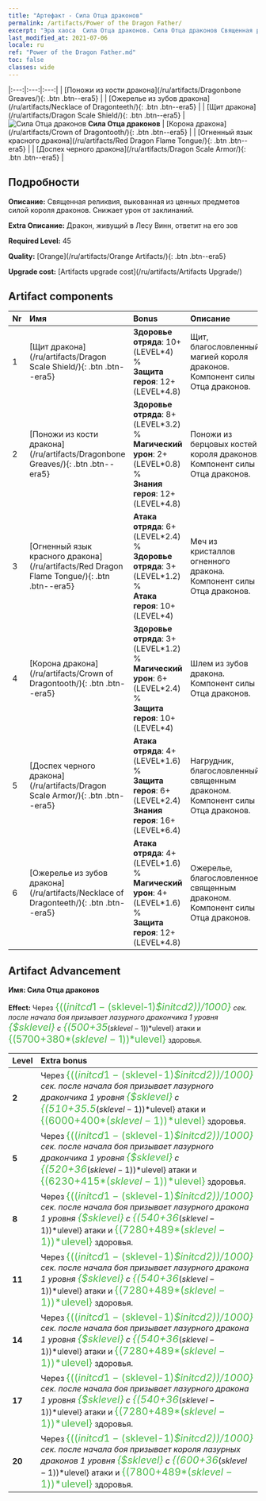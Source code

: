 ```yaml
---
title: "Артефакт - Сила Отца драконов"
permalink: /artifacts/Power of the Dragon Father/
excerpt: "Эра хаоса  Сила Отца драконов. Сила Отца драконов Священная реликвия, выкованная из ценных предметов силой короля драконов. Снижает урон от заклинаний."
last_modified_at: 2021-07-06
locale: ru
ref: "Power of the Dragon Father.md"
toc: false
classes: wide
---
```


  |:---:|:---:|:---:| 
  |  [Поножи из кости дракона](/ru/artifacts/Dragonbone Greaves/){: .btn .btn--era5} |   |  [Ожерелье из зубов дракона](/ru/artifacts/Necklace of Dragonteeth/){: .btn .btn--era5} | 
  |  [Щит дракона](/ru/artifacts/Dragon Scale Shield/){: .btn .btn--era5} | ![Сила Отца драконов](/images/t/icon_artifact_40.png) **Сила Отца драконов** |  [Корона дракона](/ru/artifacts/Crown of Dragontooth/){: .btn .btn--era5} | 
  |  [Огненный язык красного дракона](/ru/artifacts/Red Dragon Flame Tongue/){: .btn .btn--era5} |   |  [Доспех черного дракона](/ru/artifacts/Dragon Scale Armor/){: .btn .btn--era5} | 


## Подробности

 **Описание:** Священная реликвия, выкованная из ценных предметов силой короля драконов. Снижает урон от заклинаний.

 **Extra Описание:** Дракон, живущий в Лесу Винн, ответит на его зов

 **Required Level:** 45

 **Quality:** [Orange](/ru/artifacts/Orange Artifacts/){: .btn .btn--era5}

 **Upgrade cost:** [Artifacts upgrade cost](/ru/artifacts/Artifacts Upgrade/)



## Artifact components

  | Nr |    Имя    |   Bonus | Описание | 
  |:---|:-----------|:--------|:------------| 
  | 1 | [Щит дракона](/ru/artifacts/Dragon Scale Shield/){: .btn .btn--era5} | **Здоровье отряда**: 10+(LEVEL\*4) %<br/>**Защита героя**: 12+(LEVEL\*4.8) | Щит, благословленный магией короля драконов. Компонент силы Отца драконов. | 
  | 2 | [Поножи из кости дракона](/ru/artifacts/Dragonbone Greaves/){: .btn .btn--era5} | **Здоровье отряда**: 8+(LEVEL\*3.2) %<br/>**Магический урон**: 2+(LEVEL\*0.8) %<br/>**Знания героя**: 12+(LEVEL\*4.8) | Поножи из берцовых костей короля драконов. Компонент силы Отца драконов. | 
  | 3 | [Огненный язык красного дракона](/ru/artifacts/Red Dragon Flame Tongue/){: .btn .btn--era5} | **Атака отряда**: 6+(LEVEL\*2.4) %<br/>**Здоровье отряда**: 3+(LEVEL\*1.2) %<br/>**Атака героя**: 10+(LEVEL\*4) | Меч из кристаллов огненного дракона. Компонент силы Отца драконов. | 
  | 4 | [Корона дракона](/ru/artifacts/Crown of Dragontooth/){: .btn .btn--era5} | **Здоровье отряда**: 3+(LEVEL\*1.2) %<br/>**Магический урон**: 6+(LEVEL\*2.4) %<br/>**Защита героя**: 10+(LEVEL\*4) | Шлем из зубов дракона. Компонент силы Отца драконов. | 
  | 5 | [Доспех черного дракона](/ru/artifacts/Dragon Scale Armor/){: .btn .btn--era5} | **Атака отряда**: 4+(LEVEL\*1.6) %<br/>**Защита героя**: 6+(LEVEL\*2.4)<br/>**Знания героя**: 16+(LEVEL\*6.4) | Нагрудник, благословленный священным драконом. Компонент силы Отца драконов. | 
  | 6 | [Ожерелье из зубов дракона](/ru/artifacts/Necklace of Dragonteeth/){: .btn .btn--era5} | **Атака отряда**: 4+(LEVEL\*1.6) %<br/>**Магический урон**: 4+(LEVEL\*1.6) %<br/>**Защита героя**: 12+(LEVEL\*4.8) | Ожерелье, благословленное священным драконом. Компонент силы Отца драконов. | 


## Artifact Advancement

 **Имя: Сила Отца драконов**

 **Effect:** Через <span style="color: #48b946;font-size:20px">{(($initcd1-($sklevel-1)*$initcd2))/1000}</span> сек. после начала боя призывает лазурного дракончика 1 уровня <span style="color: #48b946;font-size:20px">{$sklevel}</span> с <span style="color: #48b946;font-size:20px">{(500+35*($sklevel-1))*$ulevel}</span> атаки и <span style="color: #48b946;font-size:20px">{(5700+380*($sklevel-1))*$ulevel}</span> здоровья.

  |  Level  |    Extra bonus  | 
  |:--------|:----------------| 
  | **2** | Через <span style="color: #48b946;font-size:20px">{(($initcd1-($sklevel-1)*$initcd2))/1000}</span> сек. после начала боя призывает лазурного дракончика 1 уровня <span style="color: #48b946;font-size:20px">{$sklevel}</span> с <span style="color: #48b946;font-size:20px">{(510+35.5*($sklevel-1))*$ulevel}</span> атаки и <span style="color: #48b946;font-size:20px">{(6000+400*($sklevel-1))*$ulevel}</span> здоровья. | 
  | **5** | Через <span style="color: #48b946;font-size:20px">{(($initcd1-($sklevel-1)*$initcd2))/1000}</span> сек. после начала боя призывает лазурного дракончика 1 уровня <span style="color: #48b946;font-size:20px">{$sklevel}</span> с <span style="color: #48b946;font-size:20px">{(520+36*($sklevel-1))*$ulevel}</span> атаки и <span style="color: #48b946;font-size:20px">{(6230+415*($sklevel-1))*$ulevel}</span> здоровья. | 
  | **8** | Через <span style="color: #48b946;font-size:20px">{(($initcd1-($sklevel-1)*$initcd2))/1000}</span> сек. после начала боя призывает лазурного дракона 1 уровня <span style="color: #48b946;font-size:20px">{$sklevel}</span> с <span style="color: #48b946;font-size:20px">{(540+36*($sklevel-1))*$ulevel}</span> атаки и <span style="color: #48b946;font-size:20px">{(7280+489*($sklevel-1))*$ulevel}</span> здоровья. | 
  | **11** | Через <span style="color: #48b946;font-size:20px">{(($initcd1-($sklevel-1)*$initcd2))/1000}</span> сек. после начала боя призывает лазурного дракона 1 уровня <span style="color: #48b946;font-size:20px">{$sklevel}</span> с <span style="color: #48b946;font-size:20px">{(540+36*($sklevel-1))*$ulevel}</span> атаки и <span style="color: #48b946;font-size:20px">{(7280+489*($sklevel-1))*$ulevel}</span> здоровья. | 
  | **14** | Через <span style="color: #48b946;font-size:20px">{(($initcd1-($sklevel-1)*$initcd2))/1000}</span> сек. после начала боя призывает лазурного дракона 1 уровня <span style="color: #48b946;font-size:20px">{$sklevel}</span> с <span style="color: #48b946;font-size:20px">{(540+36*($sklevel-1))*$ulevel}</span> атаки и <span style="color: #48b946;font-size:20px">{(7280+489*($sklevel-1))*$ulevel}</span> здоровья. | 
  | **17** | Через <span style="color: #48b946;font-size:20px">{(($initcd1-($sklevel-1)*$initcd2))/1000}</span> сек. после начала боя призывает лазурного дракона 1 уровня <span style="color: #48b946;font-size:20px">{$sklevel}</span> с <span style="color: #48b946;font-size:20px">{(540+36*($sklevel-1))*$ulevel}</span> атаки и <span style="color: #48b946;font-size:20px">{(7280+489*($sklevel-1))*$ulevel}</span> здоровья. | 
  | **20** | Через <span style="color: #48b946;font-size:20px">{(($initcd1-($sklevel-1)*$initcd2))/1000}</span> сек. после начала боя призывает короля лазурных драконов 1 уровня <span style="color: #48b946;font-size:20px">{$sklevel}</span> с <span style="color: #48b946;font-size:20px">{(600+36*($sklevel-1))*$ulevel}</span> атаки и <span style="color: #48b946;font-size:20px">{(7800+489*($sklevel-1))*$ulevel}</span> здоровья. | 
